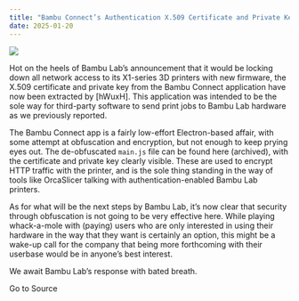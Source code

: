 ```yaml
---
title: "Bambu Connect’s Authentication X.509 Certificate and Private Key Extracted"
date: 2025-01-20
---
```


![](https://hackaday.com/wp-content/uploads/2025/01/bambu_connect_extracted_certificate_key_source.jpg?w=800)

Hot on the heels of Bambu Lab’s announcement that it would be locking down all network access to its X1-series 3D printers with new firmware, the X.509 certificate and private key from the Bambu Connect application have now been extracted by \[hWuxH\]. This application was intended to be the sole way for third-party software to send print jobs to Bambu Lab hardware as we previously reported.

The Bambu Connect app is a fairly low-effort Electron-based affair, with some attempt at obfuscation and encryption, but not enough to keep prying eyes out. The de-obfuscated `main.js` file can be found here (archived), with the certificate and private key clearly visible. These are used to encrypt HTTP traffic with the printer, and is the sole thing standing in the way of tools like OrcaSlicer talking with authentication-enabled Bambu Lab printers.

As for what will be the next steps by Bambu Lab, it’s now clear that security through obfuscation is not going to be very effective here. While playing whack-a-mole with (paying) users who are only interested in using their hardware in the way that they want is certainly an option, this might be a wake-up call for the company that being more forthcoming with their userbase would be in anyone’s best interest.

We await Bambu Lab’s response with bated breath.

Go to Source
